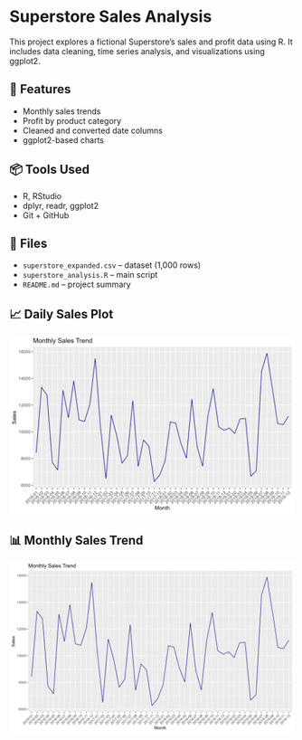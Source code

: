 # Superstore Sales Analysis

This project explores a fictional Superstore’s sales and profit data using R. It includes data cleaning, time series analysis, and visualizations using ggplot2.

## 🚀 Features
- Monthly sales trends
- Profit by product category
- Cleaned and converted date columns
- ggplot2-based charts

## 📦 Tools Used
- R, RStudio
- dplyr, readr, ggplot2
- Git + GitHub

## 📁 Files
- `superstore_expanded.csv` – dataset (1,000 rows)
- `superstore_analysis.R` – main script
- `README.md` – project summary





## 📈 Daily Sales Plot
![Daily Sales](daily_sales.png)

## 📊 Monthly Sales Trend
![Monthly Sales Trend](monthly_sales_trend.png)